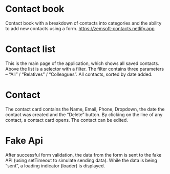 # Contact book

Contact book with a breakdown of contacts into categories and the ability to add new contacts using a form.
https://zemsoft-contacts.netlify.app

# Contact list
This is the main page of the application, which shows all saved contacts. Above the list is a selector with a filter. The filter contains three parameters – “All” / “Relatives” / “Colleagues”. All contacts, sorted by date added.

# Contact
The contact card contains the Name, Email, Phone, Dropdown, the date the contact was created and the “Delete” button. By clicking on the line of any contact, a contact card opens. The contact can be edited.

# Fake Api
After successful form validation, the data from the form is sent to the fake API (using setTimeout to simulate sending data). While the data is being “sent”, a loading indicator (loader) is displayed.


